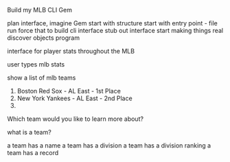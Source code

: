 Build my MLB CLI Gem

plan interface, imagine Gem
start with structure
start with entry point - file run
force that to build cli interface
stub out interface
start making things real 
discover objects
program

interface for player stats throughout the MLB

user types mlb stats

show a list of mlb teams

1. Boston Red Sox - AL East - 1st Place
2. New York Yankees - AL East - 2nd Place
3. 

Which team would you like to learn more about?

what is a team?

a team has a name
a team has a division
a team has a division ranking
a team has a record
